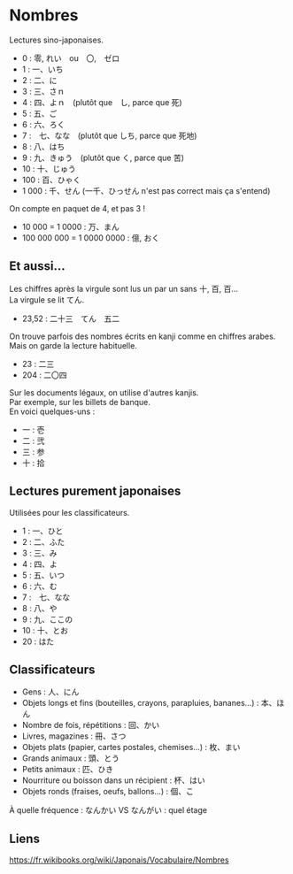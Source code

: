 # Nombres

Lectures sino-japonaises.

- 0 : 零, れい　ou　〇,　ゼロ
- 1 : 一、いち
- 2 : 二、に
- 3 : 三、さｎ
- 4 : 四、よｎ　(plutôt que　し, parce que 死)
- 5 : 五、ご
- 6 : 六、ろく
- 7 :　七、なな　(plutôt que しち, parce que 死地)
- 8 : 八、はち
- 9 : 九、きゅう　(plutôt que く, parce que 苦)
- 10 : 十、じゅう
- 100 : 百、ひゃく
- 1 000 : 千、せん (一千、ひっせん n'est pas correct mais ça s'entend) 

On compte en paquet de 4, et pas 3 !

- 10 000 = 1 0000 : 万、まん
- 100 000 000 = 1 0000 0000 : 億, おく

## Et aussi...

Les chiffres après la virgule sont lus un par un sans 十, 百, 百...  
La virgule se lit てん.

- 23,52 : 二十三　てん　五二

On trouve parfois des nombres écrits en kanji comme en chiffres arabes.  
Mais on garde la lecture habituelle.

- 23 : 二三
- 204 : 二〇四

Sur les documents légaux, on utilise d'autres kanjis.  
Par exemple, sur les billets de banque.  
En voici quelques-uns :

- 一 : 壱
- 二 : 弐
- 三 : 参
- 十 : 拾

## Lectures purement japonaises

Utilisées pour les classificateurs.

- 1 : 一、ひと
- 2 : 二、ふた
- 3 : 三、み
- 4 : 四、よ
- 5 : 五、いつ
- 6 : 六、む
- 7 :　七、なな
- 8 : 八、や
- 9 : 九、ここの
- 10 : 十、とお
- 20 : はた

## Classificateurs

- Gens : 人、にん
- Objets longs et fins (bouteilles, crayons, parapluies, bananes...) : 本、ほん
- Nombre de fois, répétitions : 回、かい
- Livres, magazines : 冊、さつ
- Objets plats (papier, cartes postales, chemises...) : 枚、まい
- Grands animaux : 頭、とう
- Petits animaux : 匹、ひき
- Nourriture ou boisson dans un récipient : 杯、はい
- Objets ronds (fraises, oeufs, ballons...) : 個、こ

À quelle fréquence : なんかい VS なんがい : quel étage

## Liens

https://fr.wikibooks.org/wiki/Japonais/Vocabulaire/Nombres
